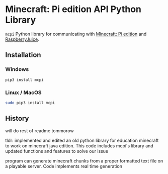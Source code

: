 # Minecraft: Pi edition API Python Library

`mcpi` Python library for communicating with [Minecraft: Pi edition](https://minecraft.net/en-us/edition/pi/) and [RaspberryJuice](https://github.com/zhuowei/RaspberryJuice).

## Installation

### Windows

```
pip3 install mcpi
```

### Linux / MacOS

```bash
sudo pip3 install mcpi
```

## History

will do rest of readme tommorow 

tldr: implemented and edited an old python library for education minecraft to work on minecraft java edition. This code includes mcpi's library and updated functions and features to solve our issue

program can generate minecraft chunks from a proper formatted text file on a playable server. Code implements real time generation

